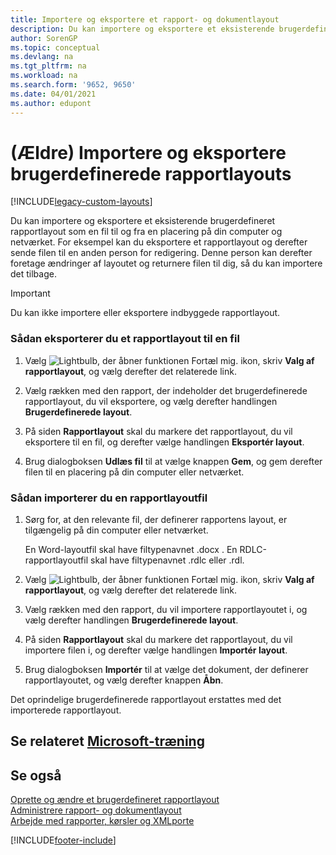 ```yaml
---
title: Importere og eksportere et rapport- og dokumentlayout
description: Du kan importere og eksportere et eksisterende brugerdefineret rapportlayout som en fil til og fra en placering på din computer og netværket.
author: SorenGP
ms.topic: conceptual
ms.devlang: na
ms.tgt_pltfrm: na
ms.workload: na
ms.search.form: '9652, 9650'
ms.date: 04/01/2021
ms.author: edupont
---
```

# <a name="legacy-import-and-export-custom-report-layouts"></a>(Ældre) Importere og eksportere brugerdefinerede rapportlayouts

[!INCLUDE[legacy-custom-layouts](includes/legacy-custom-layouts.md)]

Du kan importere og eksportere et eksisterende brugerdefineret rapportlayout som en fil til og fra en placering på din computer og netværket. For eksempel kan du eksportere et rapportlayout og derefter sende filen til en anden person for redigering. Denne person kan derefter foretage ændringer af layoutet og returnere filen til dig, så du kan importere det tilbage.  

> [!IMPORTANT]  
>  Du kan ikke importere eller eksportere indbyggede rapportlayout.  

### <a name="to-export-a-report-layout-to-a-file"></a>Sådan eksporterer du et rapportlayout til en fil

1.  Vælg ![Lightbulb, der åbner funktionen Fortæl mig.](media/ui-search/search_small.png "Fortæl mig, hvad du vil foretage dig") ikon, skriv **Valg af rapportlayout**, og vælg derefter det relaterede link.  

2.  Vælg rækken med den rapport, der indeholder det brugerdefinerede rapportlayout, du vil eksportere, og vælg derefter handlingen **Brugerdefinerede layout**.  

3.  På siden **Rapportlayout** skal du markere det rapportlayout, du vil eksportere til en fil, og derefter vælge handlingen **Eksportér layout**.  

4.  Brug dialogboksen **Udlæs fil** til at vælge knappen **Gem**, og gem derefter filen til en placering på din computer eller netværket.  

### <a name="to-import-a-report-layout-file"></a>Sådan importerer du en rapportlayoutfil

1.  Sørg for, at den relevante fil, der definerer rapportens layout, er tilgængelig på din computer eller netværket.  

     En Word-layoutfil skal have filtypenavnet .docx . En RDLC-rapportlayoutfil skal have filtypenavnet .rdlc eller .rdl.  

2.  Vælg ![Lightbulb, der åbner funktionen Fortæl mig.](media/ui-search/search_small.png "Fortæl mig, hvad du vil foretage dig") ikon, skriv **Valg af rapportlayout**, og vælg derefter det relaterede link.  

3.  Vælg rækken med den rapport, du vil importere rapportlayoutet i, og vælg derefter handlingen **Brugerdefinerede layout**.  

4.  På siden **Rapportlayout** skal du markere det rapportlayout, du vil importere filen i, og derefter vælge handlingen **Importér layout**.  

5.  Brug dialogboksen **Importér** til at vælge det dokument, der definerer rapportlayoutet, og vælg derefter knappen **Åbn**.  

 Det oprindelige brugerdefinerede rapportlayout erstattes med det importerede rapportlayout.  

## <a name="see-related-microsoft-training"></a>Se relateret [Microsoft-træning](/training/modules/change-documents-dynamics-365-business-central/index)

## <a name="see-also"></a>Se også

[Oprette og ændre et brugerdefineret rapportlayout](ui-how-create-custom-report-layout.md)   
[Administrere rapport- og dokumentlayout](ui-manage-report-layouts.md)  
[Arbejde med rapporter, kørsler og XMLporte](ui-work-report.md)    


[!INCLUDE[footer-include](includes/footer-banner.md)]

